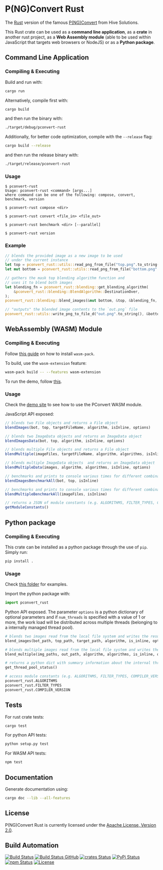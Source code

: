 # P(NG)Convert Rust

The [Rust](https://www.rust-lang.org) version of the famous [P(NG)Convert](https://github.com/hivesolutions/pconvert) from Hive Solutions.

This Rust crate can be used as a **command line application**, as a **crate** in another rust project, as a **Web Assembly module** (able to be used within JavaScript that targets web browsers or NodeJS) or as a **Python package**.

## Command Line Application

### Compiling & Executing

Build and run with:

```bash
cargo run
```

Alternatively, compile first with:

```bash
cargo build
```

and then run the binary with:

```bash
./target/debug/pconvert-rust
```

Additionally, for better code optimization, compile with the `--release` flag:

```bash
cargo build --release
```

and then run the release binary with:

```bash
./target/release/pconvert-rust
```

### Usage

```console
$ pconvert-rust
Usage: pconvert-rust <command> [args...]
where command can be one of the following: compose, convert, benchmark, version
```

```console
$ pconvert-rust compose <dir>
```

```console
$ pconvert-rust convert <file_in> <file_out>
```

```console
$ pconvert-rust benchmark <dir> [--parallel]
```

```console
$ pconvert-rust version
```

### Example

```rust
// blends the provided image as a new image to be used
// under the current instance
let top = pconvert_rust::utils::read_png_from_file("top.png".to_string(), false).unwrap();
let mut bottom = pconvert_rust::utils::read_png_from_file("bottom.png".to_string(), false).unwrap();

// gathers the mask top blending algorithm function and
// uses it to blend both images
let blending_fn = pconvert_rust::blending::get_blending_algorithm(
    &pconvert_rust::blending::BlendAlgorithm::DestinationOver,
);
pconvert_rust::blending::blend_images(&mut bottom, &top, &blending_fn, &None);

// "outputs" the blended image contents to the `out.png` file
pconvert_rust::utils::write_png_to_file_d("out.png".to_string(), &bottom).unwrap();
```

## WebAssembly (WASM) Module

### Compiling & Executing

Follow [this guide](https://developer.mozilla.org/en-US/docs/WebAssembly/Rust_to_wasm) on how to install `wasm-pack`.

To build, use the `wasm-extension` feature:

```bash
wasm-pack build -- --features wasm-extension
```

To run the demo, follow [this](https://developer.mozilla.org/en-US/docs/WebAssembly/Rust_to_wasm#Making_our_package_availabe_to_npm).

### Usage

Check the [demo site](examples/wasm/index.js) to see how to use the PConvert WASM module.

JavaScript API exposed:

```javascript
// blends two File objects and returns a File object
blendImages(bot, top, targetFileName, algorithm, isInline, options)

// blends two ImageData objects and returns an ImageData object
blendImagesData(bot, top, algorithm, isInline, options)

// blends multiple File objects and returns a File object
blendMultiple(imageFiles, targetFileName, algorithm, algorithms, isInline, options)

// blends multiple ImageData objects  and returns an ImageData object
blendMultipleData(images, algorithm, algorithms, isInline, options)

// benchmarks and prints to console various times for different combinations of blending algorithms, compression algorithms and filters for `blendImages`
blendImagesBenchmarkAll(bot, top, isInline)

// benchmarks and prints to console various times for different combinations of blending algorithms, compression algorithms and filters for `blendMultiple`
blendMultipleBenchmarkAll(imageFiles, isInline)

// returns a JSON of module constants (e.g. ALGORITHMS, FILTER_TYPES, COMPILER_VERSION, ...)
getModuleConstants()
```

## Python package

### Compiling & Executing

This crate can be installed as a python package through the use of `pip`. Simply run:

```bash
pip install .
```

### Usage

Check [this folder](examples/python/) for examples.

Import the python package with:

```python
import pconvert_rust
```

Python API exposed. The parameter `options` is a python dictionary of optional parameters and if `num_threads` is specified with a value of 1 or more, the work load will be distributed across multiple threads (belonging to a internally managed thread pool).

```python
# blends two images read from the local file system and writes the result to the file system
blend_images(bot_path, top_path, target_path, algorithm, is_inline, options)

# blends multiple images read from the local file system and writes the result to the file system
blend_multiple(img_paths, out_path, algorithm, algorithms, is_inline, options)

# returns a python dict with summary information about the internal thread pool (size, active jobs, queued jobs)
get_thread_pool_status()

# access module constants (e.g. ALGORITHMS, FILTER_TYPES, COMPILER_VERSION, ...)
pconvert_rust.ALGORITHMS
pconvert_rust.FILTER_TYPES
pconvert_rust.COMPILER_VERSION
```

## Tests

For rust crate tests:

```bash
cargo test
```

For python API tests:

```bash
python setup.py test
```

For WASM API tests:

```bash
npm test
```

## Documentation

Generate documentation using:

```bash
cargo doc --lib --all-features
```

## License

P(NG)Convert Rust is currently licensed under the [Apache License, Version 2.0](http://www.apache.org/licenses/).

## Build Automation

[![Build Status](https://app.travis-ci.com/ripe-tech/pconvert-rust.svg?branch=master)](https://travis-ci.com/github/ripe-tech/pconvert-rust)
[![Build Status GitHub](https://github.com/ripe-tech/pconvert-rust/workflows/Main%20Workflow/badge.svg)](https://github.com/ripe-tech/pconvert-rust/actions)
[![crates Status](https://img.shields.io/crates/v/pconvert-rust)](https://crates.io/crates/pconvert-rust)
[![PyPi Status](https://img.shields.io/pypi/v/pconvert-rust.svg)](https://pypi.python.org/pypi/pconvert-rust)
[![npm Status](https://img.shields.io/npm/v/pconvert-rust.svg)](https://www.npmjs.com/package/pconvert-rust)
[![License](https://img.shields.io/badge/license-Apache%202.0-blue.svg)](https://www.apache.org/licenses/)
